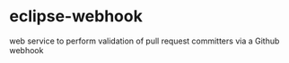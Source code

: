 eclipse-webhook
===============

web service to perform validation of pull request committers via a Github webhook
